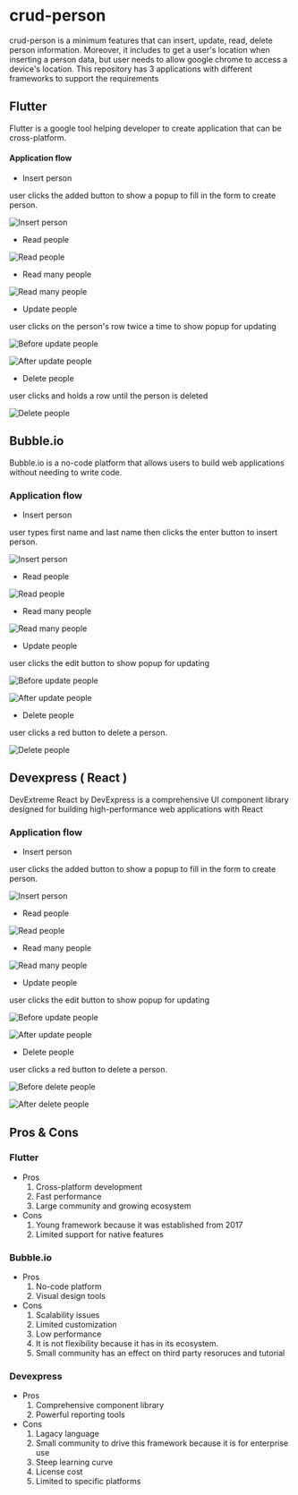 # crud-person

crud-person is a minimum features that can insert, update, read, delete person information. Moreover, it includes to get a user's location when inserting a person data, but user needs to allow google chrome to access a device's location. This repository has 3 applications with different frameworks to support the requirements

## Flutter

Flutter is a google tool helping developer to create application that can be cross-platform.

#### Application flow

- Insert person

user clicks the added button to show a popup to fill in the form to create person.

![Insert person](./images/flutter/insert.png)

- Read people

![Read people](./images/flutter/read.png)

- Read many people

![Read many people](./images/flutter/read-people.png)

- Update people

user clicks on the person's row twice a time to show popup for updating

![Before update people](./images/flutter/before-update.png)

![After update people](./images/flutter/after-update.png)

- Delete people

user clicks and holds a row until the person is deleted

![Delete people](./images/flutter/delete.png)

## Bubble.io

Bubble.io is a no-code platform that allows users to build web applications without needing to write code.

### Application flow

- Insert person

user types first name and last name then clicks the enter button to insert person.

![Insert person](./images/bubble.io/insert.png)

- Read people

![Read people](./images/bubble.io/read.png)

- Read many people

![Read many people](./images/bubble.io/read-people.png)

- Update people

user clicks the edit button to show popup for updating

![Before update people](./images/bubble.io/before-update.png)

![After update people](./images/bubble.io/after-update.png)

- Delete people

user clicks a red button to delete a person.

![Delete people](./images/bubble.io/delete.png)

## Devexpress ( React )

DevExtreme React by DevExpress is a comprehensive UI component library designed for building high-performance web applications with React

### Application flow

- Insert person

user clicks the added button to show a popup to fill in the form to create person.

![Insert person](./images/devexpress/insert.png)

- Read people

![Read people](./images/devexpress/read.png)

- Read many people

![Read many people](./images/devexpress/read-people.png)

- Update people

user clicks the edit button to show popup for updating

![Before update people](./images/devexpress/before-update.png)

![After update people](./images/devexpress/after-update.png)

- Delete people

user clicks a red button to delete a person.

![Before delete people](./images/devexpress/before-delete.png)

![After delete people](./images/devexpress/after-delete.png)

## Pros & Cons

### Flutter

- Pros
  1. Cross-platform development
  2. Fast performance
  3. Large community and growing ecosystem
- Cons
  1. Young framework because it was established from 2017
  2. Limited support for native features

### Bubble.io

- Pros
  1. No-code platform
  2. Visual design tools
- Cons
  1. Scalability issues
  2. Limited customization
  3. Low performance
  4. It is not flexibility because it has in its ecosystem.
  5. Small community has an effect on third party resoruces and tutorial

### Devexpress

- Pros
  1. Comprehensive component library
  2. Powerful reporting tools
- Cons
  1. Lagacy language
  2. Small community to drive this framework because it is for enterprise use
  3. Steep learning curve
  4. License cost
  5. Limited to specific platforms
